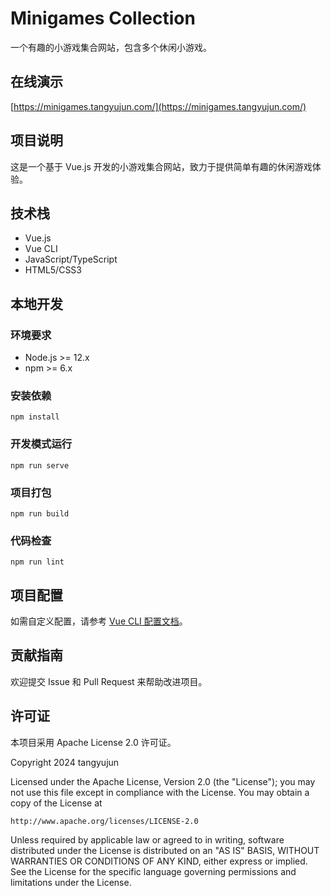 # Minigames Collection

一个有趣的小游戏集合网站，包含多个休闲小游戏。

## 在线演示

[https://minigames.tangyujun.com/](https://minigames.tangyujun.com/)

## 项目说明

这是一个基于 Vue.js 开发的小游戏集合网站，致力于提供简单有趣的休闲游戏体验。

## 技术栈

- Vue.js
- Vue CLI
- JavaScript/TypeScript
- HTML5/CSS3

## 本地开发

### 环境要求

- Node.js >= 12.x
- npm >= 6.x

### 安装依赖
```
npm install
```

### 开发模式运行
```
npm run serve
```

### 项目打包
```
npm run build
```

### 代码检查
```
npm run lint
```

## 项目配置

如需自定义配置，请参考 [Vue CLI 配置文档](https://cli.vuejs.org/config/)。

## 贡献指南

欢迎提交 Issue 和 Pull Request 来帮助改进项目。

## 许可证

本项目采用 Apache License 2.0 许可证。

Copyright 2024 tangyujun

Licensed under the Apache License, Version 2.0 (the "License");
you may not use this file except in compliance with the License.
You may obtain a copy of the License at

    http://www.apache.org/licenses/LICENSE-2.0

Unless required by applicable law or agreed to in writing, software
distributed under the License is distributed on an "AS IS" BASIS,
WITHOUT WARRANTIES OR CONDITIONS OF ANY KIND, either express or implied.
See the License for the specific language governing permissions and
limitations under the License.
